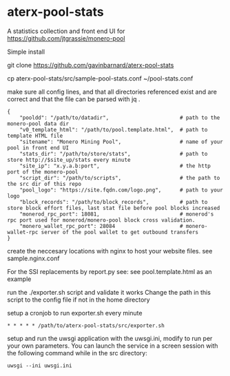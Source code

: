 # aterx-pool-stats
A statistics collection and front end UI for https://github.com/jtgrassie/monero-pool

Simple install

git clone https://github.com/gavinbarnard/aterx-pool-stats

cp aterx-pool-stats/src/sample-pool-stats.conf ~/pool-stats.conf

make sure all config lines, and that all directories referenced exist
and are correct and that the file can be parsed with jq .

    {
        "pooldd": "/path/to/datadir",                       # path to the monero-pool data dir
        "v0_template_html": "/path/to/pool.template.html",  # path to template HTML file
        "sitename": "Monero Mining Pool",                   # name of your pool in front end UI
        "stats_dir": "/path/to/store/stats",                # path to store http://$site_up/stats every minute
        "site_ip": "x.y.a.b:port",                          # the http port of the monero-pool
        "script_dir": "/path/to/scripts",                   # the path to the src dir of this repo
        "pool_logo": "https://site.fqdn.com/logo.png",      # path to your logo
        "block_records": "/path/to/block_records",          # path to store block effort files, last stat file before pool blocks increased
        "monerod_rpc_port": 18081,                          # monerod's rpc port used for monerod/monero-pool block cross validation.
        "monero_wallet_rpc_port": 28084                     # monero-wallet-rpc server of the pool wallet to get outbound transfers
    }




create the neccesary locations with nginx to host your website files.
see sample.nginx.conf

For the SSI replacements by report.py see: see pool.template.html as an example

run the ./exporter.sh script and validate it works
Change the path in this script to the config file if not
in the home directory

setup a cronjob to run exporter.sh every minute

    * * * * * /path/to/aterx-pool-stats/src/exporter.sh

setup and run the uwsgi application with the uwsgi.ini, modify to run per your
own parameters.  You can launch the service in a screen session with the 
following command while in the src directory:

    uwsgi --ini uwsgi.ini